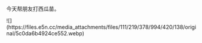 <p>今天帮朋友打西瓜苗。</p>
![](https://files.e5n.cc/media_attachments/files/111/219/378/994/420/138/original/5c0da6b4924ce552.webp)
